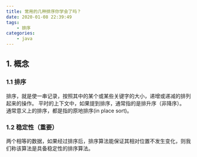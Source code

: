 ```yaml
---
title: 常用的几种排序你学会了吗？
date: 2020-01-08 22:39:49
tags:
    - 排序
categories:
    - java
---
```


## 1. 概念

### 1.1 排序

排序，就是使一串记录，按照其中的某个或某些关键字的大小，递增或递减的排列起来的操作。
平时的上下文中，如果提到排序，通常指的是排升序（非降序）。
通常意义上的排序，都是指的原地排序(in place sort)。

### 1.2 稳定性（重要）

两个相等的数据，如果经过排序后，排序算法能保证其相对位置不发生变化，则我们称该算法是具备稳定性的排序算法。


